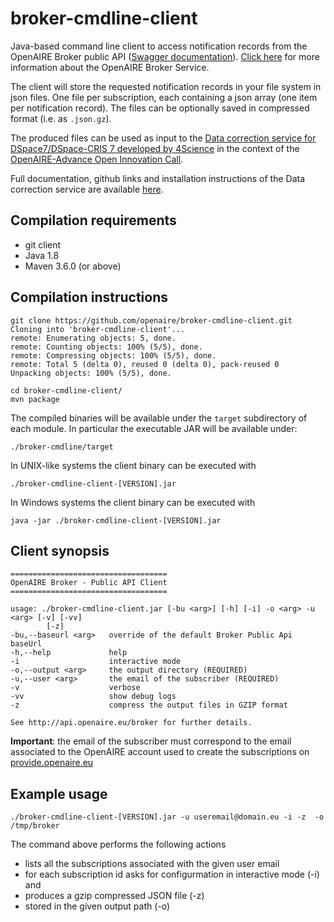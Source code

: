# broker-cmdline-client
Java-based command line client to access notification records from the OpenAIRE Broker public API (<a href="https://api.openaire.eu/broker">Swagger documentation</a>). <a href="https://www.openaire.eu/content-enrichment-guide">Click here</a> for more information about the OpenAIRE Broker Service.

The client will store the requested notification records in your file system in json files. One file per subscription, each containing a json array (one item per notification record). The files can be optionally saved in compressed format (i.e. as `.json.gz`).

The produced files can be used as input to the <a href="https://4science.github.io/oaire-eld/#/data-correction">Data correction service for DSpace7/DSpace-CRIS 7 developed by 4Science</a> in the context of the <a href="https://www.openaire.eu/open-innovation-in-openaire">OpenAIRE-Advance Open Innovation Call</a>.

Full documentation, github links and installation instructions of the Data correction service are available <a href="https://4science.github.io/oaire-eld">here</a>.

## Compilation requirements
- git client
- Java 1.8
- Maven 3.6.0 (or above)

## Compilation instructions

```
git clone https://github.com/openaire/broker-cmdline-client.git                                                                                                   
Cloning into 'broker-cmdline-client'...
remote: Enumerating objects: 5, done.
remote: Counting objects: 100% (5/5), done.
remote: Compressing objects: 100% (5/5), done.
remote: Total 5 (delta 0), reused 0 (delta 0), pack-reused 0
Unpacking objects: 100% (5/5), done.

cd broker-cmdline-client/
mvn package
```

The compiled binaries will be available under the `target` subdirectory of each module. In particular the executable JAR will be available under:
```
./broker-cmdline/target
```

In UNIX-like systems the client binary can be executed with

```
./broker-cmdline-client-[VERSION].jar 
```

In Windows systems the client binary can be executed with
```
java -jar ./broker-cmdline-client-[VERSION].jar 
```


## Client synopsis

``` 
===================================
OpenAIRE Broker - Public API Client
===================================

usage: ./broker-cmdline-client.jar [-bu <arg>] [-h] [-i] -o <arg> -u <arg> [-v] [-vv]
        [-z]
-bu,--baseurl <arg>   override of the default Broker Public Api baseUrl
-h,--help             help
-i                    interactive mode
-o,--output <arg>     the output directory (REQUIRED)
-u,--user <arg>       the email of the subscriber (REQUIRED)
-v                    verbose
-vv                   show debug logs
-z                    compress the output files in GZIP format

See http://api.openaire.eu/broker for further details.
```

**Important**: the email of the subscriber must correspond to the email associated to the OpenAIRE account used to create the subscriptions on [provide.openaire.eu](https://provide.openaire.eu)



## Example usage

```
./broker-cmdline-client-[VERSION].jar -u useremail@domain.eu -i -z  -o /tmp/broker 
```

The command above performs the following actions
- lists all the subscriptions associated with the given user email
- for each subscription id asks for configurmation in interactive mode (-i) and
- produces a gzip compressed JSON file (-z)
- stored in the given output path (-o)


